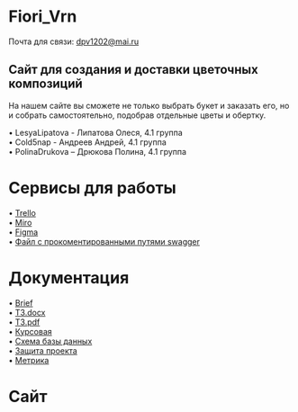 # Fiori_Vrn

Почта для связи: dpv1202@mai.ru

## Сайт для создания и доставки цветочных композиций

На нашем сайте вы сможете не только выбрать букет и заказать его, но и собрать самостоятельно, подобрав отдельные цветы и обертку.

•	LesyaLipatova - Липатова Олеся, 4.1 группа <br>
•	Cold5nap - Андреев Андрей, 4.1 группа <br>
•	PolinaDrukova – Дрюкова Полина, 4.1 группа

# Сервисы для работы
•	[Trello](https://trello.com/b/Nqp99d2G/florivrn) <br>
•	[Miro](https://miro.com/app/board/uXjVOKXFtbQ=/) <br>
•	[Figma](https://www.figma.com/file/WP77N7u5n6KaKM3tPLNumZ/Flory_vrn?node-id=0%3A1)<br>
•	[Файл с прокоментированными путями swagger](https://github.com/Cold5nap/TP-4.1-team3-task5/blob/83df027d5257cf8e1a0a7acae0059c191839cb96/storage/api-docs/api-docs.json)<br>

# Документация
•	[Brief](https://github.com/Cold5nap/TP-4.1-team3-task5/blob/6fa0010ea50c53406a60fb73de82fbbf1590bbc2/documents/Brief.pdf)<br>
•	[ТЗ.docx](https://github.com/Cold5nap/TP-4.1-team3-task5/blob/70986cfb82ad770da74cead0ff0fb43816e7409e/documents/%D0%A2%D0%B5%D1%85%D0%BD%D0%B8%D1%87%D0%B5%D1%81%D0%BA%D0%BE%D0%B5%20%D0%B7%D0%B0%D0%B4%D0%B0%D0%BD%D0%B8%D0%B5.docx)<br>
•	[ТЗ.pdf](https://github.com/Cold5nap/TP-4.1-team3-task5/blob/f1493caed6f8c8232faa99a0196b0e4f06fab801/documents/%D0%A2%D0%B5%D1%85%D0%BD%D0%B8%D1%87%D0%B5%D1%81%D0%BA%D0%BE%D0%B5%20%D0%B7%D0%B0%D0%B4%D0%B0%D0%BD%D0%B8%D0%B5.pdf)<br>
•	[Курсовая](https://github.com/Cold5nap/TP-4.1-team3-task5/blob/b7ee7099fa72dd8ce3d4a58862d7d94622fa7e25/Курсовой%20проект.pdf)<br>
•	[Схема базы данных](https://github.com/Cold5nap/TP-4.1-team3-task5/blob/4c3f5981547ad1ebd6d2dc05ae95c454fbd8b9bc/documents/%D0%B1%D0%B4.jpg)<br>
•   [Защита проекта](https://youtu.be/iZfsSEhcGz0)<br>
•   [Метрика](https://metrika.yandex.ru/dashboard?group=day&period=week&id=89115359)
# Сайт
